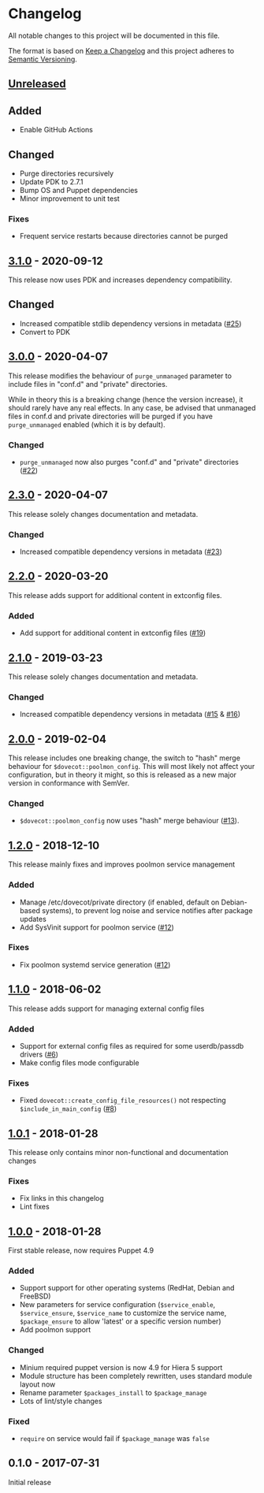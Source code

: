 # Changelog
All notable changes to this project will be documented in this file.

The format is based on [Keep a Changelog](http://keepachangelog.com/en/1.0.0/)
and this project adheres to [Semantic Versioning](http://semver.org/spec/v2.0.0.html).

## [Unreleased]

## Added
- Enable GitHub Actions

## Changed
- Purge directories recursively
- Update PDK to 2.7.1
- Bump OS and Puppet dependencies
- Minor improvement to unit test

### Fixes
- Frequent service restarts because directories cannot be purged

## [3.1.0] - 2020-09-12
This release now uses PDK and increases dependency compatibility.

## Changed
- Increased compatible stdlib dependency versions in metadata ([#25])
- Convert to PDK

## [3.0.0] - 2020-04-07
This release modifies the behaviour of `purge_unmanaged` parameter to include
files in "conf.d" and "private" directories.

While in theory this is a breaking change (hence the version increase), it
should rarely have any real effects. In any case, be advised that unmanaged
files in conf.d and private directories will be purged if you have
`purge_unmanaged` enabled (which it is by default).

### Changed
- `purge_unmanaged` now also purges "conf.d" and "private" directories ([#22])

## [2.3.0] - 2020-04-07
This release solely changes documentation and metadata.

### Changed
- Increased compatible dependency versions in metadata ([#23])

## [2.2.0] - 2020-03-20
This release adds support for additional content in extconfig files.

### Added
- Add support for additional content in extconfig files ([#19])

## [2.1.0] - 2019-03-23
This release solely changes documentation and metadata.

### Changed
- Increased compatible dependency versions in metadata ([#15] & [#16])

## [2.0.0] - 2019-02-04
This release includes one breaking change, the switch to "hash" merge behaviour
for `$dovecot::poolmon_config`. This will most likely not affect your
configuration, but in theory it might, so this is released as a new major
version in conformance with SemVer.

### Changed
- `$dovecot::poolmon_config` now uses "hash" merge behaviour ([#13]).

## [1.2.0] - 2018-12-10
This release mainly fixes and improves poolmon service management

### Added
- Manage /etc/dovecot/private directory (if enabled, default on Debian-based systems),
  to prevent log noise and service notifies after package updates
- Add SysVinit support for poolmon service ([#12])

### Fixes
- Fix poolmon systemd service generation ([#12])

## [1.1.0] - 2018-06-02
This release adds support for managing external config files

### Added
- Support for external config files as required for some userdb/passdb drivers ([#6])
- Make config files mode configurable

### Fixes
- Fixed `dovecot::create_config_file_resources()` not respecting `$include_in_main_config` ([#8])

## [1.0.1] - 2018-01-28
This release only contains minor non-functional and documentation changes

### Fixes
- Fix links in this changelog
- Lint fixes

## [1.0.0] - 2018-01-28
First stable release, now requires Puppet 4.9

### Added
- Support support for other operating systems (RedHat, Debian and FreeBSD)
- New parameters for service configuration (`$service_enable`, `$service_ensure`,
  `$service_name` to customize the service name, `$package_ensure` to allow 'latest' or 
  a specific version number)
- Add poolmon support

### Changed
- Minium required puppet version is now 4.9 for Hiera 5 support
- Module structure has been completely rewritten, uses standard module layout now
- Rename parameter `$packages_install` to `$package_manage`
- Lots of lint/style changes

### Fixed
- `require` on service would fail if `$package_manage` was `false`

## 0.1.0 - 2017-07-31
Initial release

[Unreleased]: https://github.com/markt-de/puppet-dovecot/compare/v3.1.0...HEAD
[3.1.0]: https://github.com/markt-de/puppet-dovecot/compare/v3.0.0...v3.1.0
[3.0.0]: https://github.com/markt-de/puppet-dovecot/compare/v2.3.0...v3.0.0
[2.3.0]: https://github.com/markt-de/puppet-dovecot/compare/v2.2.0...v2.3.0
[2.2.0]: https://github.com/markt-de/puppet-dovecot/compare/v2.1.0...v2.2.0
[2.1.0]: https://github.com/markt-de/puppet-dovecot/compare/v2.0.0...v2.1.0
[2.0.0]: https://github.com/markt-de/puppet-dovecot/compare/v1.2.0...v2.0.0
[1.2.0]: https://github.com/markt-de/puppet-dovecot/compare/v1.1.0...v1.2.0
[1.1.0]: https://github.com/markt-de/puppet-dovecot/compare/v1.0.1...v1.1.0
[1.0.1]: https://github.com/markt-de/puppet-dovecot/compare/v1.0.0...v1.0.1
[1.0.0]: https://github.com/markt-de/puppet-dovecot/compare/v0.1.0...v1.0.0
[#25]: https://github.com/markt-de/puppet-dovecot/pull/25
[#23]: https://github.com/markt-de/puppet-dovecot/pull/23
[#22]: https://github.com/markt-de/puppet-dovecot/pull/22
[#19]: https://github.com/markt-de/puppet-dovecot/issues/19
[#16]: https://github.com/markt-de/puppet-dovecot/issues/16
[#15]: https://github.com/markt-de/puppet-dovecot/pull/15
[#13]: https://github.com/markt-de/puppet-dovecot/pull/13
[#12]: https://github.com/markt-de/puppet-dovecot/pull/12
[#8]: https://github.com/markt-de/puppet-dovecot/issues/8
[#6]: https://github.com/markt-de/puppet-dovecot/issues/6
